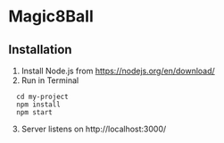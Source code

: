 # Magic8Ball

## Installation

1. Install Node.js from https://nodejs.org/en/download/
2. Run in Terminal
```
  cd my-project
  npm install
  npm start
```
3. Server listens on http://localhost:3000/
    
